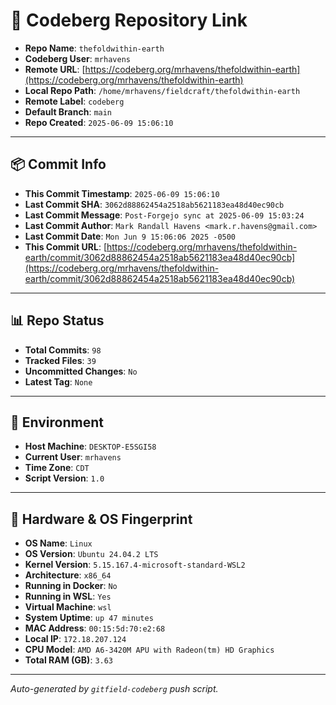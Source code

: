 # 🔗 Codeberg Repository Link

- **Repo Name**: `thefoldwithin-earth`
- **Codeberg User**: `mrhavens`
- **Remote URL**: [https://codeberg.org/mrhavens/thefoldwithin-earth](https://codeberg.org/mrhavens/thefoldwithin-earth)
- **Local Repo Path**: `/home/mrhavens/fieldcraft/thefoldwithin-earth`
- **Remote Label**: `codeberg`
- **Default Branch**: `main`
- **Repo Created**: `2025-06-09 15:06:10`

---

## 📦 Commit Info

- **This Commit Timestamp**: `2025-06-09 15:06:10`
- **Last Commit SHA**: `3062d88862454a2518ab5621183ea48d40ec90cb`
- **Last Commit Message**: `Post-Forgejo sync at 2025-06-09 15:03:24`
- **Last Commit Author**: `Mark Randall Havens <mark.r.havens@gmail.com>`
- **Last Commit Date**: `Mon Jun 9 15:06:06 2025 -0500`
- **This Commit URL**: [https://codeberg.org/mrhavens/thefoldwithin-earth/commit/3062d88862454a2518ab5621183ea48d40ec90cb](https://codeberg.org/mrhavens/thefoldwithin-earth/commit/3062d88862454a2518ab5621183ea48d40ec90cb)

---

## 📊 Repo Status

- **Total Commits**: `98`
- **Tracked Files**: `39`
- **Uncommitted Changes**: `No`
- **Latest Tag**: `None`

---

## 🧭 Environment

- **Host Machine**: `DESKTOP-E5SGI58`
- **Current User**: `mrhavens`
- **Time Zone**: `CDT`
- **Script Version**: `1.0`

---

## 🧬 Hardware & OS Fingerprint

- **OS Name**: `Linux`
- **OS Version**: `Ubuntu 24.04.2 LTS`
- **Kernel Version**: `5.15.167.4-microsoft-standard-WSL2`
- **Architecture**: `x86_64`
- **Running in Docker**: `No`
- **Running in WSL**: `Yes`
- **Virtual Machine**: `wsl`
- **System Uptime**: `up 47 minutes`
- **MAC Address**: `00:15:5d:70:e2:68`
- **Local IP**: `172.18.207.124`
- **CPU Model**: `AMD A6-3420M APU with Radeon(tm) HD Graphics`
- **Total RAM (GB)**: `3.63`

---

_Auto-generated by `gitfield-codeberg` push script._
